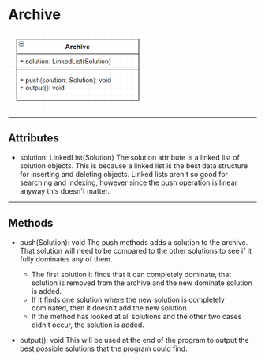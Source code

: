 # Archive
![alt text](archive.PNG)
___
## Attributes
* solution: LinkedList(Solution)
The solution attribute is a linked list of solution objects. This is because a linked list is the best data structure for inserting and deleting objects. Linked lists aren't so good for searching and indexing, however since the push operation is linear anyway this doesn't matter.
___
## Methods
* push(Solution): void
The push methods adds a solution to the archive. That solution will need to be compared to the other solutions to see if it fully dominates any of them.  
    * The first solution it finds that it can completely dominate, that solution is removed from the archive and the new dominate solution is added. 
    * If it finds one solution where the new solution is completely dominated, then it doesn't add the new solution. 
    * If the method has looked at all solutions and the other two cases didn't occur, the solution is added.

* output(): void
This will be used at the end of the program to output the best possible solutions that the program could find.
